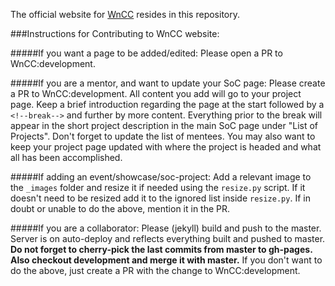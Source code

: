 The official website for [WnCC](www.wncc-iitb.org) resides in this repository.

###Instructions for Contributing to WnCC website:

#####If you want a page to be added/edited: 
Please open a PR to WnCC:development.

#####If you are a mentor, and want to update your SoC page:
Please create a PR to WnCC:development. All content you add will go to your project page. Keep a brief introduction regarding the page at the start followed by a `<!--break-->` and further by more content. Everything prior to the break will appear in the short project description in the main SoC page under "List of Projects". Don't forget to update the list of mentees. You may also want to keep your project page updated with where the project is headed and what all has been accomplished.

#####If adding an event/showcase/soc-project:
Add a relevant image to the `_images` folder and resize it if needed using the `resize.py` script. If it doesn't need to be resized add it to the ignored list inside `resize.py`. If in doubt or unable to do the above, mention it in the PR.

#####If you are a collaborator:
Please (jekyll) build and push to the master. Server is on auto-deploy and reflects everything built and pushed to master. **Do not forget to cherry-pick the last commits from master to gh-pages. Also checkout development and merge it with master.** If you don't want to do the above, just create a PR with the change to WnCC:development.